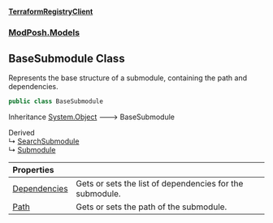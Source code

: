 #### [TerraformRegistryClient](index.md 'index')
### [ModPosh.Models](ModPosh.Models.md 'ModPosh.Models')

## BaseSubmodule Class

Represents the base structure of a submodule, containing the path and dependencies.

```csharp
public class BaseSubmodule
```

Inheritance [System.Object](https://docs.microsoft.com/en-us/dotnet/api/System.Object 'System.Object') &#129106; BaseSubmodule

Derived  
&#8627; [SearchSubmodule](ModPosh.Models.SearchSubmodule.md 'ModPosh.Models.SearchSubmodule')  
&#8627; [Submodule](ModPosh.Models.Submodule.md 'ModPosh.Models.Submodule')

| Properties | |
| :--- | :--- |
| [Dependencies](ModPosh.Models.BaseSubmodule.Dependencies.md 'ModPosh.Models.BaseSubmodule.Dependencies') | Gets or sets the list of dependencies for the submodule. |
| [Path](ModPosh.Models.BaseSubmodule.Path.md 'ModPosh.Models.BaseSubmodule.Path') | Gets or sets the path of the submodule. |
